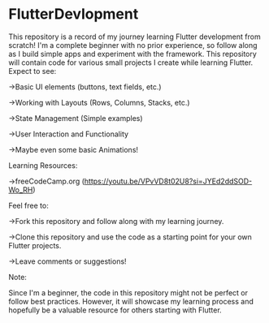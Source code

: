 # FlutterDevlopment
This repository is a record of my journey learning Flutter development from scratch!  I'm a complete beginner with no prior experience, so follow along as I build simple apps and experiment with the framework.
This repository will contain code for various small projects I create while learning Flutter.  Expect to see:

->Basic UI elements (buttons, text fields, etc.)

->Working with Layouts (Rows, Columns, Stacks, etc.)

->State Management (Simple examples)

->User Interaction and Functionality

->Maybe even some basic Animations!

Learning Resources:

->freeCodeCamp.org (https://youtu.be/VPvVD8t02U8?si=JYEd2ddSOD-Wo_RH)

Feel free to:

->Fork this repository and follow along with my learning journey.

->Clone this repository and use the code as a starting point for your own Flutter projects.
    
->Leave comments or suggestions!

Note:

Since I'm a beginner, the code in this repository might not be perfect or follow best practices. However, it will showcase my learning process and hopefully be a valuable resource for others starting with Flutter.



